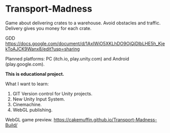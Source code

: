 # Transport-Madness
Game about delivering crates to a warehouse. Avoid obstacles and traffic. Delivery gives you money for each crate.

GDD https://docs.google.com/document/d/1AxIWiO5XKLhDO9OjQjDlbLHE5h_KjekToAJCK9Wanx8/edit?usp=sharing

Planned platforms: PC (itch.io, play.unity.com) and Android (play.google.com).

**This is educational project.**

What I want to learn: 
1. GIT Version control for Unity projects.
2. New Unity Input System.
3. Cinemachine.
4. WebGL publishing.

WebGL game preview.
https://cakemuffin.github.io/Transport-Madness-Build/
